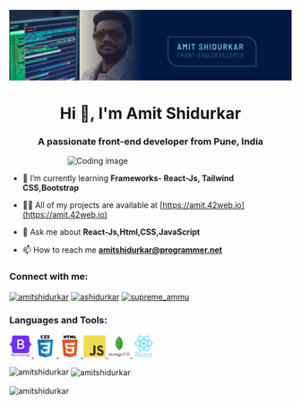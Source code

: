 ![logo](https://github.com/AmitShidurkar/AmitShidurkar/blob/main/Blue%20And%20Green%20Professional%20Technology%20LinkedIn%20Banner.png)
<h1 align="center">Hi 👋, I'm Amit Shidurkar</h1>
<h3 align="center">A passionate front-end developer from Pune, India</h3>
<img align="right" alt="Coding image" width="400" src="https://media3.giphy.com/media/v1.Y2lkPTc5MGI3NjExYnpxbjRmMTA5eGUyYjBlem1oM2txbTl2NDIzejRwcnlqZ2Z5aHpkayZlcD12MV9pbnRlcm5hbF9naWZfYnlfaWQmY3Q9Zw/bGgsc5mWoryfgKBx1u/giphy.gif">

<p align="left"> <a href="https://twitter.com/" target="blank"><img src="https://img.shields.io/twitter/follow/?logo=twitter&style=for-the-badge" alt="" /></a> </p>

- 🌱 I’m currently learning **Frameworks- React-Js, Tailwind CSS,Bootstrap**

- 👨‍💻 All of my projects are available at [https://amit.42web.io](https://amit.42web.io)

- 💬 Ask me about **React-Js,Html,CSS,JavaScript**

- 📫 How to reach me **amitshidurkar@programmer.net**

<h3 align="left">Connect with me:</h3>
<p align="left">
<a href="https://linkedin.com/in/amitshidurkar" target="blank"><img align="center" src="https://raw.githubusercontent.com/rahuldkjain/github-profile-readme-generator/master/src/images/icons/Social/linked-in-alt.svg" alt="amitshidurkar" height="30" width="40" /></a>
<a href="https://fb.com/ashidurkar" target="blank"><img align="center" src="https://raw.githubusercontent.com/rahuldkjain/github-profile-readme-generator/master/src/images/icons/Social/facebook.svg" alt="ashidurkar" height="30" width="40" /></a>
<a href="https://instagram.com/supreme_ammu" target="blank"><img align="center" src="https://raw.githubusercontent.com/rahuldkjain/github-profile-readme-generator/master/src/images/icons/Social/instagram.svg" alt="supreme_ammu" height="30" width="40" /></a>
</p>

<h3 align="left">Languages and Tools:</h3>
<p align="left"> <a href="https://getbootstrap.com" target="_blank" rel="noreferrer"> <img src="https://raw.githubusercontent.com/devicons/devicon/master/icons/bootstrap/bootstrap-plain-wordmark.svg" alt="bootstrap" width="40" height="40"/> </a> <a href="https://www.w3schools.com/css/" target="_blank" rel="noreferrer"> <img src="https://raw.githubusercontent.com/devicons/devicon/master/icons/css3/css3-original-wordmark.svg" alt="css3" width="40" height="40"/> </a> <a href="https://www.w3.org/html/" target="_blank" rel="noreferrer"> <img src="https://raw.githubusercontent.com/devicons/devicon/master/icons/html5/html5-original-wordmark.svg" alt="html5" width="40" height="40"/> </a> <a href="https://developer.mozilla.org/en-US/docs/Web/JavaScript" target="_blank" rel="noreferrer"> <img src="https://raw.githubusercontent.com/devicons/devicon/master/icons/javascript/javascript-original.svg" alt="javascript" width="40" height="40"/> </a> <a href="https://www.mongodb.com/" target="_blank" rel="noreferrer"> <img src="https://raw.githubusercontent.com/devicons/devicon/master/icons/mongodb/mongodb-original-wordmark.svg" alt="mongodb" width="40" height="40"/> </a> <a href="https://reactjs.org/" target="_blank" rel="noreferrer"> <img src="https://raw.githubusercontent.com/devicons/devicon/master/icons/react/react-original-wordmark.svg" alt="react" width="40" height="40"/> </a> </p>

<p><img align="left" src="https://github-readme-stats.vercel.app/api/top-langs?username=amitshidurkar&show_icons=true&locale=en&layout=compact" alt="amitshidurkar" /></p>

<p>&nbsp;<img align="center" src="https://github-readme-stats.vercel.app/api?username=amitshidurkar&show_icons=true&locale=en" alt="amitshidurkar" /></p>

<p><img align="center" src="https://github-readme-streak-stats.herokuapp.com/?user=amitshidurkar&" alt="amitshidurkar" /></p>
